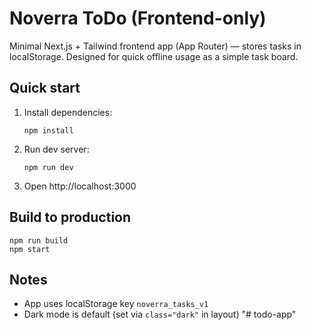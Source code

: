 # Noverra ToDo (Frontend-only)

Minimal Next.js + Tailwind frontend app (App Router) — stores tasks in localStorage.
Designed for quick offline usage as a simple task board.

## Quick start

1. Install dependencies:
   ```
   npm install
   ```

2. Run dev server:
   ```
   npm run dev
   ```

3. Open http://localhost:3000

## Build to production
```
npm run build
npm start
```

## Notes
- App uses localStorage key `noverra_tasks_v1`
- Dark mode is default (set via `class="dark"` in layout)
"# todo-app" 
